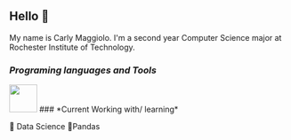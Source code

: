 ##  Hello :wave:

My name is Carly Maggiolo. I'm a second year Computer Science major at Rochester Institute of Technology.
###  *Programing languages and Tools*
<img src="https://icon-library.com/images/java-icon-images/java-icon-images-6.jpg" width=50 height=50)>
### *Current Working with/ learning*

:high_brightness: Data Science
:high_brightness:Pandas
